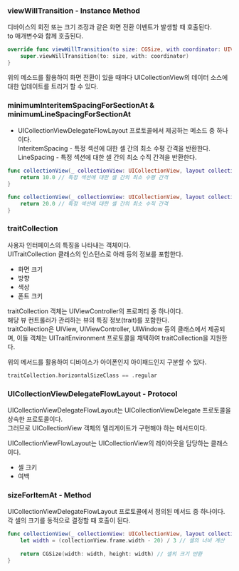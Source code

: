### viewWillTransition - Instance Method
디바이스의 회전 또는 크기 조정과 같은 화면 전환 이벤트가 발생할 때 호출된다.<br>
to 매개변수와 함께 호출된다.<br>
```swift
override func viewWillTransition(to size: CGSize, with coordinator: UIViewControllerTransitionCoordinator) {
    super.viewWillTransition(to: size, with: coordinator)
}
```
위의 메소드를 활용하여 화면 전환이 있을 때마다 UICollectionView의 데이터 소스에 대한 업데이트를 트리거 할 수 있다.<br>
### minimumInteritemSpacingForSectionAt & minimumLineSpacingForSectionAt
- UICollectionViewDelegateFlowLayout 프로토콜에서 제공하는 메소드 중 하나이다.<br>
InteritemSpacing - 특정 섹션에 대한 셀 간의 최소 수평 간격을 반환한다.<br>
LineSpacing - 특정 섹션에 대한 셀 간의 최소 수직 간격을 반환한다.<br>

```swift
func collectionView(_ collectionView: UICollectionView, layout collectionViewLayout: UICollectionViewLayout, minimumInteritemSpacingForSectionAt section: Int) -> CGFloat {
    return 10.0 // 특정 섹션에 대한 셀 간의 최소 수평 간격
}
```

```swift
func collectionView(_ collectionView: UICollectionView, layout collectionViewLayout: UICollectionViewLayout, minimumLineSpacingForSectionAt section: Int) -> CGFloat {
    return 20.0 // 특정 섹션에 대한 셀 간의 최소 수직 간격
}

```
### traitCollection
사용자 인터페이스의 특징을 나타내는 객체이다.<br>
UITraitCollection 클래스의 인스턴스로 아래 등의 정보를 포함한다.<br>
- 화면 크기
- 방향
- 색상
- 폰트 크키

traitCollection 객체는 UIViewController의 프로퍼티 중 하나이다.<br>
해당 뷰 컨트롤러가 관리하는 뷰의 특징 정보(trait)를 포함한다.<br>
traitCollection은 UIView, UIViewController, UIWindow 등의 클래스에서 제공되며, 이들 객체는 UITraitEnvironment 프로토콜을 채택하여 traitCollection을 지원한다.<br>

위의 메서드를 활용하여 디바이스가 아이폰인지 아이패드인지 구분할 수 있다.<br>
```swift
traitCollection.horizontalSizeClass == .regular
```
### UICollectionViewDelegateFlowLayout - Protocol
UICollectionViewDelegateFlowLayout는 UICollectionViewDelegate 프로토콜을 상속한 프로토콜이다.<br>
그러므로 UICollectionView 객체의 델리게이트가 구현해야 하는 메서드이다.<br>

UICollectionViewFlowLayout는 UICollectionView의 레이아웃을 담당하는 클래스이다.<br>
- 셀 크키
- 여백

### sizeForItemAt - Method
UICollectionViewDelegateFlowLayout 프로토콜에서 정의된 메서드 중 하나이다.<br>
각 셀의 크기를 동적으로 결정할 때 호출이 된다.<br>
```swift
func collectionView(_ collectionView: UICollectionView, layout collectionViewLayout: UICollectionViewLayout, sizeForItemAt indexPath: IndexPath) -> CGSize {
    let width = (collectionView.frame.width - 20) / 3 // 셀의 너비 계산
    
    return CGSize(width: width, height: width) // 셀의 크기 반환
}
```
